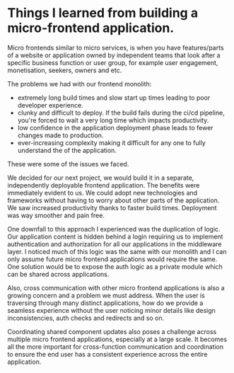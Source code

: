# Things I learned from building a micro-frontend application.

Micro frontends similar to micro services, is when you have features/parts of a website or application owned by independent teams that look after a specific business function or user group, for example user engagement, monetisation, seekers, owners and etc.

The problems we had with our frontend monolith:

* extremely long build times and slow start up times leading to poor developer experience.
* clunky and difficult to deploy. If the build fails during the ci/cd pipeline, you're forced to wait a very long time which impacts productivity.
* low confidence in the application deployment phase leads to fewer changes made to production. 
* ever-increasing complexity making it difficult for any one to fully understand the  of the application.

These were some of the issues we faced.

We decided for our next project, we would build it in a separate, independently deployable frontend application. The benefits were immediately evident to us. We could adopt new technologies and frameworks without having to worry about other parts of the application. We saw increased productivity thanks to faster build times. Deployment was way smoother and pain free. 

One downfall to this approach I experienced was the duplication of logic. Our application content is hidden behind a login requiring us to implement authentication and authorization for all our applications in the middleware layer. I noticed much of this logic was the same with our monolith and I can only assume future micro frontend applications would require the same. One solution would be to expose the auth logic as a private module which can be shared across applications. 

Also, cross communication with other micro frontend applications is also a growing concern and a problem we must address. When the user is traversing through many distinct applications, how do we provide a seamless experience without the user noticing minor details like design inconsistencies, auth checks and redirects and so on.

Coordinating shared component updates also poses a challenge across multiple micro frontend applications, especially at a large scale. It becomes all the more important for cross-function communication and coordination to ensure the end user has a consistent experience across the entire application.
